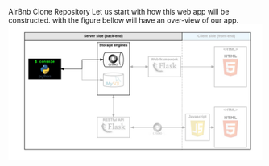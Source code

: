 AirBnb Clone Repository
Let us start with how this web app will be constructed.
with the figure bellow will have an over-view of our app.
![web app construction process](815046647d23428a14ca.png)
